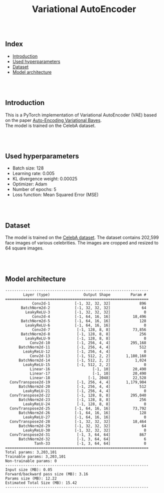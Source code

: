 <h1 align='center'>Variational AutoEncoder</h1>
<br/><br/>

## Index

-   [Introduction](#introduction)
-   [Used hyperparameters](#used-hyperparameters)
-   [Dataset](#dataset)
-   [Model architecture](#model-architecture)

<br/><br/>

## Introduction

This is a PyTorch implementation of Variational AutoEncoder (VAE) based on the paper [Auto-Encoding Variational Bayes](https://arxiv.org/abs/1312.6114).<br/>
The model is trained on the CelebA dataset.

<br/><br/>

## Used hyperparameters

-   Batch size: 128
-   Learning rate: 0.005
-   KL divergence weight: 0.00025
-   Optimizer: Adam
-   Number of epochs: 5
-   Loss function: Mean Squared Error (MSE)

<br/><br/>

## Dataset

The model is trained on the [CelebA dataset](http://mmlab.ie.cuhk.edu.hk/projects/CelebA.html). The dataset contains 202,599 face images of various celebrities. The images are cropped and resized to 64 square images.

<br/><br/>

## Model architecture

```
----------------------------------------------------------------
        Layer (type)               Output Shape         Param #
================================================================
            Conv2d-1           [-1, 32, 32, 32]             896
       BatchNorm2d-2           [-1, 32, 32, 32]              64
         LeakyReLU-3           [-1, 32, 32, 32]               0
            Conv2d-4           [-1, 64, 16, 16]          18,496
       BatchNorm2d-5           [-1, 64, 16, 16]             128
         LeakyReLU-6           [-1, 64, 16, 16]               0
            Conv2d-7            [-1, 128, 8, 8]          73,856
       BatchNorm2d-8            [-1, 128, 8, 8]             256
         LeakyReLU-9            [-1, 128, 8, 8]               0
           Conv2d-10            [-1, 256, 4, 4]         295,168
      BatchNorm2d-11            [-1, 256, 4, 4]             512
        LeakyReLU-12            [-1, 256, 4, 4]               0
           Conv2d-13            [-1, 512, 2, 2]       1,180,160
      BatchNorm2d-14            [-1, 512, 2, 2]           1,024
        LeakyReLU-15            [-1, 512, 2, 2]               0
           Linear-16                   [-1, 10]          20,490
           Linear-17                   [-1, 10]          20,490
           Linear-18                 [-1, 2048]          22,528
  ConvTranspose2d-19            [-1, 256, 4, 4]       1,179,904
      BatchNorm2d-20            [-1, 256, 4, 4]             512
        LeakyReLU-21            [-1, 256, 4, 4]               0
  ConvTranspose2d-22            [-1, 128, 8, 8]         295,040
      BatchNorm2d-23            [-1, 128, 8, 8]             256
        LeakyReLU-24            [-1, 128, 8, 8]               0
  ConvTranspose2d-25           [-1, 64, 16, 16]          73,792
      BatchNorm2d-26           [-1, 64, 16, 16]             128
        LeakyReLU-27           [-1, 64, 16, 16]               0
  ConvTranspose2d-28           [-1, 32, 32, 32]          18,464
      BatchNorm2d-29           [-1, 32, 32, 32]              64
        LeakyReLU-30           [-1, 32, 32, 32]               0
  ConvTranspose2d-31            [-1, 3, 64, 64]             867
      BatchNorm2d-32            [-1, 3, 64, 64]               6
             Tanh-33            [-1, 3, 64, 64]               0
================================================================
Total params: 3,203,101
Trainable params: 3,203,101
Non-trainable params: 0
----------------------------------------------------------------
Input size (MB): 0.05
Forward/backward pass size (MB): 3.16
Params size (MB): 12.22
Estimated Total Size (MB): 15.42
----------------------------------------------------------------
```

